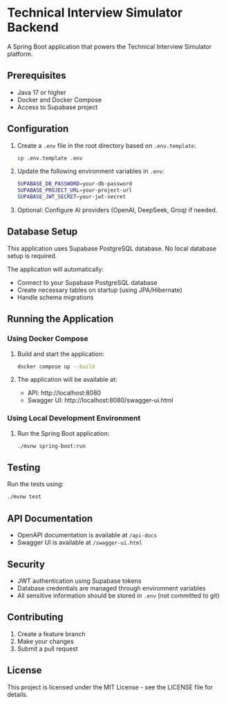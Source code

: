 # Technical Interview Simulator Backend

A Spring Boot application that powers the Technical Interview Simulator platform.

## Prerequisites

- Java 17 or higher
- Docker and Docker Compose
- Access to Supabase project

## Configuration

1. Create a `.env` file in the root directory based on `.env.template`:
   ```bash
   cp .env.template .env
   ```

2. Update the following environment variables in `.env`:
   ```bash
   SUPABASE_DB_PASSWORD=your-db-password
   SUPABASE_PROJECT_URL=your-project-url
   SUPABASE_JWT_SECRET=your-jwt-secret
   ```

3. Optional: Configure AI providers (OpenAI, DeepSeek, Groq) if needed.

## Database Setup

This application uses Supabase PostgreSQL database. No local database setup is required.

The application will automatically:
- Connect to your Supabase PostgreSQL database
- Create necessary tables on startup (using JPA/Hibernate)
- Handle schema migrations

## Running the Application

### Using Docker Compose

1. Build and start the application:
   ```bash
   docker compose up --build
   ```

2. The application will be available at:
   - API: http://localhost:8080
   - Swagger UI: http://localhost:8080/swagger-ui.html

### Using Local Development Environment

1. Run the Spring Boot application:
   ```bash
   ./mvnw spring-boot:run
   ```

## Testing

Run the tests using:
```bash
./mvnw test
```

## API Documentation

- OpenAPI documentation is available at `/api-docs`
- Swagger UI is available at `/swagger-ui.html`

## Security

- JWT authentication using Supabase tokens
- Database credentials are managed through environment variables
- All sensitive information should be stored in `.env` (not committed to git)

## Contributing

1. Create a feature branch
2. Make your changes
3. Submit a pull request

## License

This project is licensed under the MIT License - see the LICENSE file for details.
